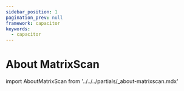 ```yaml
---
sidebar_position: 1
pagination_prev: null
framework: capacitor
keywords:
  - capacitor
---
```


# About MatrixScan

import AboutMatrixScan from '../../../partials/_about-matrixscan.mdx'

<AboutMatrixScan />
